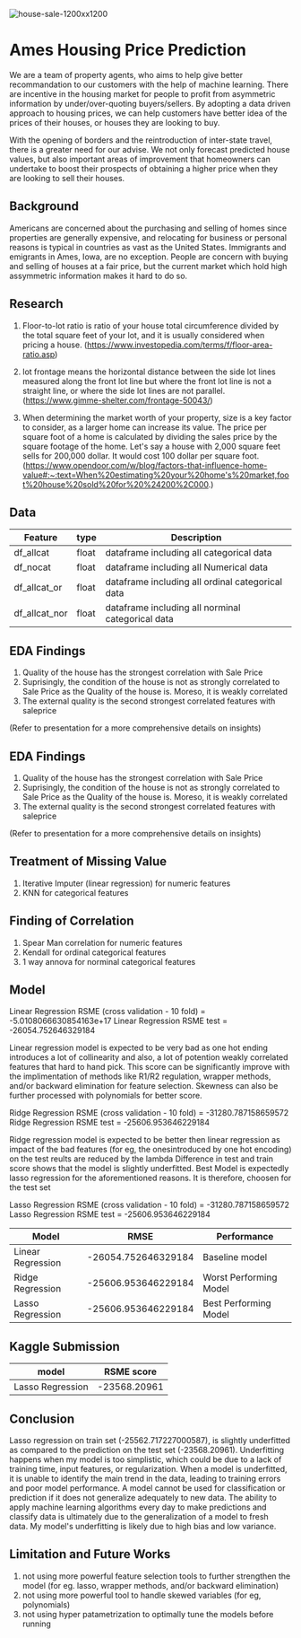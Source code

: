 ![house-sale-1200xx1200](https://user-images.githubusercontent.com/102948566/178131259-b3957525-9944-4150-9609-30812c8d3ab0.jpg)

# Ames Housing Price Prediction

We are a team of property agents, who aims to help give better recommandation to our customers with the help of machine learning. There are incentive in the housing market for people to profit from asymmetric information by under/over-quoting buyers/sellers. 
By adopting a data driven approach to housing prices, we can help customers have better idea of the prices of their houses, or houses they are looking to buy. 

With the opening of borders and the reintroduction of inter-state travel, there is a greater need for our advise. We not only forecast predicted house values, but also important areas of improvement that homeowners 
can undertake to boost their prospects of obtaining a higher price when they are looking to sell their houses.


## Background

Americans are concerned about the purchasing and selling of homes since properties are generally expensive, and relocating for business or personal reasons is typical in countries as vast as the United States.
Immigrants and emigrants in Ames, Iowa, are no exception. People are concern with buying and selling of houses at a fair price, but the current market which hold high assymmetric information makes it hard to do so.
## Research
1) Floor-to-lot ratio is ratio of your house total circumference divided by the total square feet of your lot, and it is usually considered when pricing a house. (https://www.investopedia.com/terms/f/floor-area-ratio.asp)

2) lot frontage means the horizontal distance between the side lot lines measured along the front lot line but where the front lot line is not a straight line, or where the side lot lines are not parallel.
   (https://www.gimme-shelter.com/frontage-50043/) 

3) When determining the market worth of your property, size is a key factor to consider, as a larger home can increase its value. The price per square foot of a home is calculated by dividing the sales price by the
   square footage of the home. Let's say a house with 2,000 square feet sells for 200,000 dollar. It would cost 100 dollar per square foot. 
(https://www.opendoor.com/w/blog/factors-that-influence-home-value#:~:text=When%20estimating%20your%20home's%20market,foot%20house%20sold%20for%20%24200%2C000.)

## Data 

| Feature                 | type  | Description                                            |
|---                      |---    |---                                                     |
|df_allcat                | float | dataframe including all categorical data               |   
|df_nocat                 | float | dataframe including all Numerical data                 |
|df_allcat_or             | float | dataframe including all ordinal categorical data       |
|df_allcat_nor            | float | dataframe including all norminal categorical data      |

## EDA Findings

1) Quality of the house has the strongest correlation with Sale Price
2) Suprisingly, the condition of the house is not as strongly correlated to Sale Price as the Quality of the house is. Moreso, it is weakly correlated
3) The external quality is the second strongest correlated features with saleprice

(Refer to presentation for a more comprehensive details on insights)

## EDA Findings

1) Quality of the house has the strongest correlation with Sale Price
2) Suprisingly, the condition of the house is not as strongly correlated to Sale Price as the Quality of the house is. Moreso, it is weakly correlated
3) The external quality is the second strongest correlated features with saleprice

(Refer to presentation for a more comprehensive details on insights)

## Treatment of Missing Value
1) Iterative Imputer (linear regression) for numeric features
2) KNN for categorical features


## Finding of Correlation
1) Spear Man correlation for numeric features
2) Kendall for ordinal categorical features
3) 1 way annova for norminal categorical features
## Model

Linear Regression RSME (cross validation - 10 fold) = -5.0108066630854163e+17
Linear Regression RSME test = -26054.752646329184

Linear regression model is expected to be very bad as one hot ending introduces a lot of collinearity and also, a lot of potention weakly correlated features that hard to hand pick. This score can be significantly improve
with the implimentation of methods like R1/R2 regulation, wrapper methods, and/or backward elimination for feature selection. Skewness can also be further processed with polynomials for better score.

Ridge Regression RSME (cross validation - 10 fold) = -31280.787158659572
Ridge Regression RSME test = -25606.953646229184

Ridge regression model is expected to be better then linear regression as impact of the bad features (for eg, the onesintroduced by one hot encoding) on the test reults are reduced by the lambda
Difference in test and train score shows that the model is slightly underfitted.
Best Model is expectedly lasso regression for the aforementioned reasons. It is therefore, choosen for the test set

Lasso Regression RSME (cross validation - 10 fold) = -31280.787158659572
Lasso Regression RSME test = -25606.953646229184

|Model            | RMSE               | Performance             |
| --------------- | ------------------ | ----------------------- |
|Linear Regression|-26054.752646329184 | Baseline model          |
|Ridge Regression |-25606.953646229184 | Worst Performing Model  |
|Lasso Regression |-25606.953646229184 | Best Performing Model   |


## Kaggle Submission

|model            |RSME score         | 
| --------------- | ----------------- |
|Lasso Regression |-23568.20961       | 

## Conclusion

Lasso regression on train set (-25562.717227000587), is slightly underfitted as compared to the prediction on the test set (-23568.20961).
Underfitting happens when my model is too simplistic, which could be due to a lack of training time, input features, or regularization. When a model is underfitted, it is unable to identify the main trend in the data, 
leading to training errors and poor model performance. A model cannot be used for classification or prediction if it does not generalize adequately to new data. The ability to apply machine learning 
algorithms every day to make predictions and classify data is ultimately due to the generalization of a model to fresh data. My model's underfitting is likely due to high bias and low variance.
## Limitation and Future Works

1) not using more powerful feature selection tools to further strengthen the model (for eg. lasso, wrapper methods, and/or backward elimination)
2) not using more powerful tool to handle skewed variables (for eg, polynomials)
3) not using hyper patametrization to optimally tune the models before running
